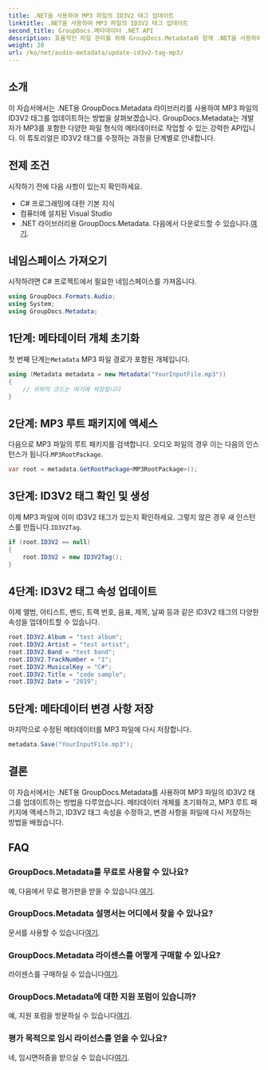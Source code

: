 ```yaml
---
title: .NET을 사용하여 MP3 파일의 ID3V2 태그 업데이트
linktitle: .NET을 사용하여 MP3 파일의 ID3V2 태그 업데이트
second_title: GroupDocs.메타데이터 .NET API
description: 효율적인 파일 관리를 위해 GroupDocs.Metadata와 함께 .NET을 사용하여 MP3 파일의 ID3V2 태그를 업데이트하는 방법을 알아보세요.
weight: 20
url: /ko/net/audio-metadata/update-id3v2-tag-mp3/
---
```

## 소개
이 자습서에서는 .NET용 GroupDocs.Metadata 라이브러리를 사용하여 MP3 파일의 ID3V2 태그를 업데이트하는 방법을 살펴보겠습니다. GroupDocs.Metadata는 개발자가 MP3를 포함한 다양한 파일 형식의 메타데이터로 작업할 수 있는 강력한 API입니다. 이 튜토리얼은 ID3V2 태그를 수정하는 과정을 단계별로 안내합니다.
## 전제 조건
시작하기 전에 다음 사항이 있는지 확인하세요.
- C# 프로그래밍에 대한 기본 지식
- 컴퓨터에 설치된 Visual Studio
-  .NET 라이브러리용 GroupDocs.Metadata. 다음에서 다운로드할 수 있습니다.[여기](https://releases.groupdocs.com/metadata/net/).

## 네임스페이스 가져오기
시작하려면 C# 프로젝트에서 필요한 네임스페이스를 가져옵니다.
```csharp
using GroupDocs.Formats.Audio;
using System;
using GroupDocs.Metadata;
```
## 1단계: 메타데이터 개체 초기화
 첫 번째 단계는`Metadata` MP3 파일 경로가 포함된 개체입니다.
```csharp
using (Metadata metadata = new Metadata("YourInputFile.mp3"))
{
    // 귀하의 코드는 여기에 저장됩니다
}
```
## 2단계: MP3 루트 패키지에 액세스
 다음으로 MP3 파일의 루트 패키지를 검색합니다. 오디오 파일의 경우 이는 다음의 인스턴스가 됩니다.`MP3RootPackage`.
```csharp
var root = metadata.GetRootPackage<MP3RootPackage>();
```
## 3단계: ID3V2 태그 확인 및 생성
 이제 MP3 파일에 이미 ID3V2 태그가 있는지 확인하세요. 그렇지 않은 경우 새 인스턴스를 만듭니다.`ID3V2Tag`.
```csharp
if (root.ID3V2 == null)
{
    root.ID3V2 = new ID3V2Tag();
}
```
## 4단계: ID3V2 태그 속성 업데이트
이제 앨범, 아티스트, 밴드, 트랙 번호, 음표, 제목, 날짜 등과 같은 ID3V2 태그의 다양한 속성을 업데이트할 수 있습니다.
```csharp
root.ID3V2.Album = "test album";
root.ID3V2.Artist = "test artist";
root.ID3V2.Band = "test band";
root.ID3V2.TrackNumber = "1";
root.ID3V2.MusicalKey = "C#";
root.ID3V2.Title = "code sample";
root.ID3V2.Date = "2019";
```
## 5단계: 메타데이터 변경 사항 저장
마지막으로 수정된 메타데이터를 MP3 파일에 다시 저장합니다.
```csharp
metadata.Save("YourInputFile.mp3");
```

## 결론
이 자습서에서는 .NET용 GroupDocs.Metadata를 사용하여 MP3 파일의 ID3V2 태그를 업데이트하는 방법을 다루었습니다. 메타데이터 개체를 초기화하고, MP3 루트 패키지에 액세스하고, ID3V2 태그 속성을 수정하고, 변경 사항을 파일에 다시 저장하는 방법을 배웠습니다.

## FAQ
### GroupDocs.Metadata를 무료로 사용할 수 있나요?
 예, 다음에서 무료 평가판을 받을 수 있습니다.[여기](https://releases.groupdocs.com/).
### GroupDocs.Metadata 설명서는 어디에서 찾을 수 있나요?
 문서를 사용할 수 있습니다[여기](https://tutorials.groupdocs.com/metadata/net/).
### GroupDocs.Metadata 라이센스를 어떻게 구매할 수 있나요?
 라이센스를 구매하실 수 있습니다[여기](https://purchase.groupdocs.com/buy).
### GroupDocs.Metadata에 대한 지원 포럼이 있습니까?
 예, 지원 포럼을 방문하실 수 있습니다[여기](https://forum.groupdocs.com/c/metadata/14).
### 평가 목적으로 임시 라이선스를 얻을 수 있나요?
 네, 임시면허증을 받으실 수 있습니다[여기](https://purchase.groupdocs.com/temporary-license/).